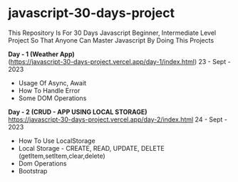 # javascript-30-days-project
This Repository Is For 30 Days Javascript Beginner, Intermediate Level Project So That Anyone Can Master  Javascript By Doing This Projects

<b> Day - 1 (Weather App) </b><br>
(https://javascript-30-days-project.vercel.app/day-1/index.html)
23 - Sept - 2023<br>

  - Usage Of Async, Await
  - How To Handle Error
  - Some DOM Operations

<b> Day - 2 (CRUD - APP USING LOCAL STORAGE) </b><br>
https://javascript-30-days-project.vercel.app/day-2/index.html
24 - Sept - 2023<br>
  - How To Use LocalStorage
  - Local Storage - CREATE, READ, UPDATE, DELETE (getItem,setItem,clear,delete)
  - Dom Operations
  - Bootstrap
